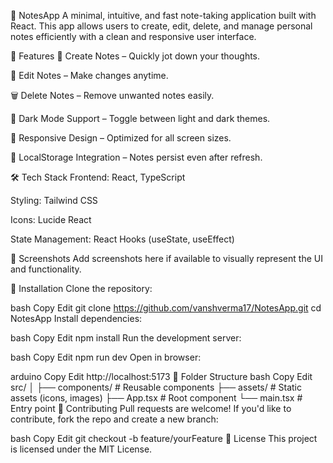 📝 NotesApp
A minimal, intuitive, and fast note-taking application built with React. This app allows users to create, edit, delete, and manage personal notes efficiently with a clean and responsive user interface.

🚀 Features
🧠 Create Notes – Quickly jot down your thoughts.

📝 Edit Notes – Make changes anytime.

🗑️ Delete Notes – Remove unwanted notes easily.

🌙 Dark Mode Support – Toggle between light and dark themes.

📱 Responsive Design – Optimized for all screen sizes.

💾 LocalStorage Integration – Notes persist even after refresh.

🛠️ Tech Stack
Frontend: React, TypeScript

Styling: Tailwind CSS

Icons: Lucide React

State Management: React Hooks (useState, useEffect)

📸 Screenshots
Add screenshots here if available to visually represent the UI and functionality.

🔧 Installation
Clone the repository:

bash
Copy
Edit
git clone https://github.com/vanshverma17/NotesApp.git
cd NotesApp
Install dependencies:

bash
Copy
Edit
npm install
Run the development server:

bash
Copy
Edit
npm run dev
Open in browser:

arduino
Copy
Edit
http://localhost:5173
📁 Folder Structure
bash
Copy
Edit
src/
│
├── components/      # Reusable components
├── assets/          # Static assets (icons, images)
├── App.tsx          # Root component
└── main.tsx         # Entry point
🙌 Contributing
Pull requests are welcome! If you'd like to contribute, fork the repo and create a new branch:

bash
Copy
Edit
git checkout -b feature/yourFeature
📜 License
This project is licensed under the MIT License.

